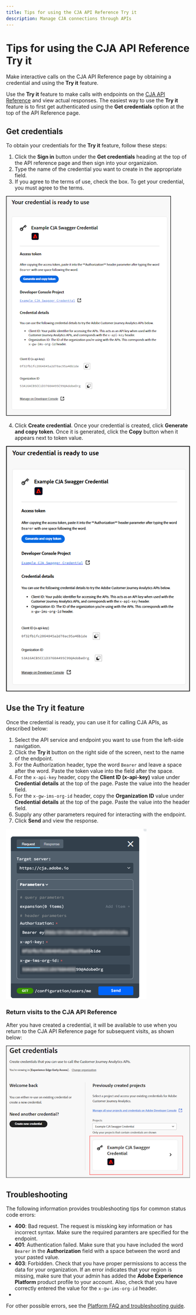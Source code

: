 ```yaml
---
title: Tips for using the CJA API Reference Try it 
description: Manage CJA connections through APIs
---
```


# Tips for using the CJA API Reference Try it
Make interactive calls on the CJA API Reference page by obtaining a credential and using the **Try it** feature.

Use the **Try it** feature to make calls with endpoints on the [CJA API Reference](https://developer.adobe.com/cja-apis/docs/api/) and view actual responses. The easiest way to use the **Try it** feature is to first get authenticated using the **Get credentials** option at the top of the API Reference page.

## Get credentials
To obtain your credentials for the **Try it** feature, follow these steps:

1. Click the **Sign in** button under the **Get credentials** heading at the top of the API reference page and then sign into your organizaion.
1. Type the name of the credential you want to create in the appropriate field.
1. If you agree to the terms of use, check the box. To get your credential, you must agree to the terms.

![return image](./images/get-name.png)

4. Click **Create credential**. Once your credential is created, click **Generate and copy token**. Once it is generated, click the **Copy** button when it appears next to token value. 

![return image](./images/get-copy.png)

## Use the Try it feature
Once the credential is ready, you can use it for calling CJA APIs, as described below:

1. Select the API service and endpoint you want to use from the left-side navigation.
1. Click the **Try it** button on the right side of the screen, next to the name of the endpoint. 
1. For the Authorization header, type the word `Bearer` and leave a space after the word. Paste the token value into the field after the space.
1. For the `x-api-key` header, copy the **Client ID (x-api-key)** value under **Credential details** at the top of the page. Paste the value into the header field. 
1. For the `x-gw-ims-org-id` header, copy the **Organization ID** value under **Credential details** at the top of the page. Paste the value into the header field.
1. Supply any other parameters required for interacting with the endpoint.  
1. Click **Send** and view the response.

![return image](./images/get-header.png)

### Return visits to the CJA API Reference
After you have created a credential, it will be available to use when you return to the CJA API Reference page for subsequent visits, as shown below:

![return image](./images/get-return.png)

## Troubleshooting
The following information provides troubleshooting tips for common status code errors:

* **400**: Bad request. The request is missking key information or has incorrect syntax. Make sure the required paramters are specified for the endpoint.
* **401**: Authentication failed. Make sure that you have included the word `Bearer` in the **Authorization** field with a space between the word and your pasted value. 
* **403**: Forbidden. Check that you have proper permissions to access the data for your organization. If an error indicates that your region is missing, make sure that your admin has added the **Adobe Experience Platform** product profile to your account. Also, check that you have correctly entered the value for the `x-gw-ims-org-id` header.
* 
For other possible errors, see the [Platform FAQ and troubleshooting guide](https://experienceleague.adobe.com/en/docs/experience-platform/landing/troubleshooting).

